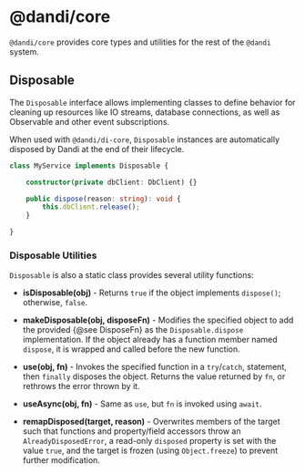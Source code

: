 # @dandi/core

`@dandi/core` provides core types and utilities for the rest of the
`@dandi` system.

## Disposable

The `Disposable` interface allows implementing classes to define
 behavior for cleaning up resources like IO streams, database
 connections, as well as Observable and other event subscriptions.

When used with `@dandi/di-core`, `Disposable` instances are
 automatically disposed by Dandi at the end of their lifecycle.

```typescript
class MyService implements Disposable {

    constructor(private dbClient: DbClient) {}

    public dispose(reason: string): void {
        this.dbClient.release();
    }

}
```

### Disposable Utilities

`Disposable` is also a static class provides several utility functions:

* **isDisposable(obj)** - Returns `true` if the object implements
 `dispose()`; otherwise, `false`.

* **makeDisposable(obj, disposeFn)** - Modifies the specified object to
 add the provided {@see DisposeFn} as the `Disposable.dispose`
 implementation. If the object already has a function member named
 `dispose`, it is wrapped and called before the new function.

* **use(obj, fn)** - Invokes the specified function in a `try`/`catch`,
 statement, then `finally` disposes the object. Returns the value
 returned by `fn`, or rethrows the error thrown by it.

* **useAsync(obj, fn)** - Same as `use`, but `fn` is invoked using `await`.

* **remapDisposed(target, reason)** - Overwrites members of the target
 such that functions and property/field accessors throw an
 `AlreadyDisposedError`, a read-only `disposed` property is set with
 the value `true`, and the target is frozen (using `Object.freeze`) to
 prevent further modification.
